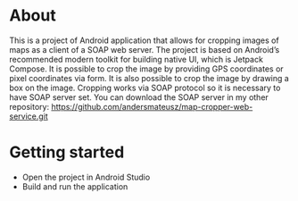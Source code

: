 # About
This is a project of Android application that allows for cropping images of maps as a client of a SOAP web server. The project is based on Android’s recommended modern toolkit for building native UI, which is Jetpack Compose.
It is possible to crop the image by providing GPS coordinates or pixel coordinates via form.
It is also possible to crop the image by drawing a box on the image. Cropping works via SOAP protocol so it is necessary to have SOAP server set.
You can download the SOAP server in my other repository: https://github.com/andersmateusz/map-cropper-web-service.git

# Getting started
- Open the project in Android Studio
- Build and run the application